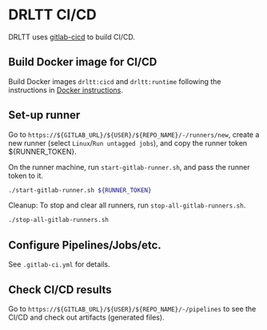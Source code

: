 # DRLTT CI/CD

DRLTT uses [gitlab-cicd](https://docs.gitlab.com/ee/ci/pipelines/) to build CI/CD.

## Build Docker image for CI/CD

Build Docker images `drltt:cicd` and `drltt:runtime` following the instructions in [Docker instructions](../docker/README.md).

## Set-up runner

Go to `https://${GITLAB_URL}/${USER}/${REPO_NAME}/-/runners/new`, create a new runner (select `Linux`/`Run untagged jobs`), and copy the runner token ${RUNNER_TOKEN}.

On the runner machine, run `start-gitlab-runner.sh`, and pass the runner token to it.

```bash
./start-gitlab-runner.sh ${RUNNER_TOKEN}
```

Cleanup: To stop and clear all runners, run `stop-all-gitlab-runners.sh`.

```bash
./stop-all-gitlab-runners.sh
```

## Configure Pipelines/Jobs/etc.

See `.gitlab-ci.yml` for details.

## Check CI/CD results

Go to  `https://${GITLAB_URL}/${USER}/${REPO_NAME}/-/pipelines` to see the CI/CD and check out artifacts (generated files).
